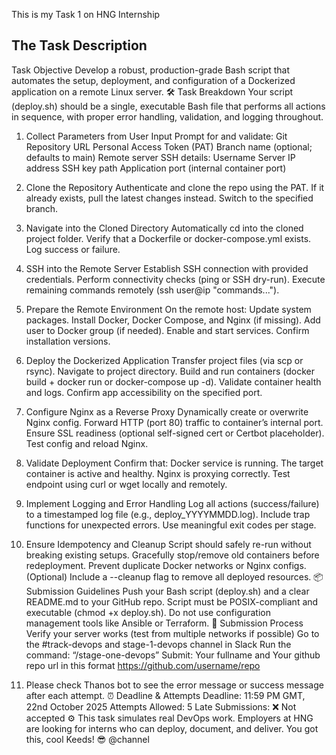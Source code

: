 This is my Task 1 on HNG Internship

## The Task Description

Task Objective
Develop a robust, production-grade Bash script that automates the setup, deployment, and configuration of a Dockerized application on a remote Linux server.
:hammer_and_wrench: Task Breakdown
Your script (deploy.sh) should be a single, executable Bash file that performs all actions in sequence, with proper error handling, validation, and logging throughout.

1. Collect Parameters from User Input
   Prompt for and validate:
   Git Repository URL
   Personal Access Token (PAT)
   Branch name (optional; defaults to main)
   Remote server SSH details:
   Username
   Server IP address
   SSH key path
   Application port (internal container port)
2. Clone the Repository
   Authenticate and clone the repo using the PAT.
   If it already exists, pull the latest changes instead.
   Switch to the specified branch.

3. Navigate into the Cloned Directory
   Automatically cd into the cloned project folder.
   Verify that a Dockerfile or docker-compose.yml exists.
   Log success or failure.

4. SSH into the Remote Server
   Establish SSH connection with provided credentials.
   Perform connectivity checks (ping or SSH dry-run).
   Execute remaining commands remotely (ssh user@ip "commands...").

5. Prepare the Remote Environment
   On the remote host:
   Update system packages.
   Install Docker, Docker Compose, and Nginx (if missing).
   Add user to Docker group (if needed).
   Enable and start services.
   Confirm installation versions.

6. Deploy the Dockerized Application
   Transfer project files (via scp or rsync).
   Navigate to project directory.
   Build and run containers (docker build + docker run or docker-compose up -d).
   Validate container health and logs.
   Confirm app accessibility on the specified port.

7. Configure Nginx as a Reverse Proxy
   Dynamically create or overwrite Nginx config.
   Forward HTTP (port 80) traffic to container’s internal port.
   Ensure SSL readiness (optional self-signed cert or Certbot placeholder).
   Test config and reload Nginx.

8. Validate Deployment
   Confirm that:
   Docker service is running.
   The target container is active and healthy.
   Nginx is proxying correctly.
   Test endpoint using curl or wget locally and remotely.

9. Implement Logging and Error Handling
   Log all actions (success/failure) to a timestamped log file (e.g., deploy_YYYYMMDD.log).
   Include trap functions for unexpected errors.
   Use meaningful exit codes per stage.

10. Ensure Idempotency and Cleanup
    Script should safely re-run without breaking existing setups.
    Gracefully stop/remove old containers before redeployment.
    Prevent duplicate Docker networks or Nginx configs.
    (Optional) Include a --cleanup flag to remove all deployed resources.
    :package: Submission Guidelines
    Push your Bash script (deploy.sh) and a clear README.md to your GitHub repo.
    Script must be POSIX-compliant and executable (chmod +x deploy.sh).
    Do not use configuration management tools like Ansible or Terraform.
    :pushpin: Submission Process
    Verify your server works (test from multiple networks if possible)
    Go to the #track-devops and stage-1-devops channel in Slack
    Run the command: “/stage-one-devops”
    Submit:
    Your fullname and
    Your github repo url in this format https://github.com/username/repo
11. Please check Thanos bot to see the error message or success message after each attempt.
    :alarm_clock: Deadline & Attempts
    Deadline: 11:59 PM GMT, 22nd October 2025
    Attempts Allowed: 5
    Late Submissions: :x: Not accepted
    :gear: This task simulates real DevOps work. Employers at HNG are looking for interns who can deploy, document, and deliver. You got this, cool Keeds! :sunglasses: @channel
